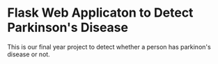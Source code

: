 # Flask Web Applicaton to Detect Parkinson's Disease

This is our final year project to detect whether a person has parkinon's disease or not.


